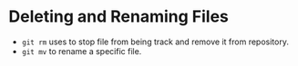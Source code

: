 # Deleting and Renaming Files

- `git rm` uses to stop file from being track and remove it from repository.
- `git mv` to rename a specific file.
